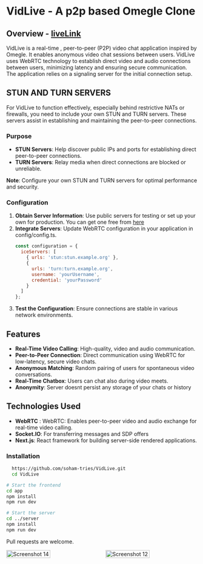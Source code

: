 # VidLive - A p2p based Omegle Clone

## Overview - [liveLink](https://vid-live-frontend.vercel.app/)

VidLive is a real-time , peer-to-peer (P2P) video chat application inspired by Omegle. It enables anonymous video chat sessions between users. VidLive uses WebRTC technology to establish direct video and audio connections between users, minimizing latency and ensuring secure communication. The application relies on a signaling server for the initial connection setup.
## STUN AND TURN SERVERS
For VidLive to function effectively, especially behind restrictive NATs or firewalls, you need to include your own STUN and TURN servers. These servers assist in establishing and maintaining the peer-to-peer connections.
### Purpose
- **STUN Servers**: Help discover public IPs and ports for establishing direct peer-to-peer connections.
- **TURN Servers**: Relay media when direct connections are blocked or unreliable.

**Note**: Configure your own STUN and TURN servers for optimal performance and security.

### Configuration
1. **Obtain Server Information**: Use public servers for testing or set up your own for production. You can get one free from [here](https://www.metered.ca/stun-turn)
2. **Integrate Servers**: Update WebRTC configuration in your application in config/config.ts.
   ```javascript
   const configuration = {
     iceServers: [
       { urls: 'stun:stun.example.org' },
       {
         urls: 'turn:turn.example.org',
         username: 'yourUsername',
         credential: 'yourPassword'
       }
     ]
   };
   ```
3. **Test the Configuration**: Ensure connections are stable in various network environments.

## Features

- **Real-Time Video Calling**: High-quality, video and audio communication. 
- **Peer-to-Peer Connection**: Direct communication using WebRTC for low-latency, secure video chats.
- **Anonymous Matching**: Random pairing of users for spontaneous video conversations.
- **Real-Time Chatbox**: Users can chat also during video meets.
- **Anonymity**: Server doesnt persist any storage of your chats or history

## Technologies Used

- **WebRTC** : WebRTC: Enables peer-to-peer video and audio exchange for real-time video calling.
- **Socket.IO**: For transferring messages and SDP offers
- **Next.js**: React framework for building server-side rendered applications.

### Installation
```bash
  https://github.com/soham-tries/VidLive.git
  cd VidLive
```

``` bash
# Start the frontend
cd app
npm install
npm run dev
```
```bash
# Start the server
cd ../server
npm install
npm run dev
```

Pull requests are welcome.



<div style="display: flex; justify-content: space-between;">
    <img src="https://github.com/user-attachments/assets/a26f4c50-09bb-4155-89d9-f38f831c7974" alt="Screenshot 14" style="width: 48%;">
    <img src="https://github.com/user-attachments/assets/f407e295-0af3-438d-9b53-2e716f0a771b" alt="Screenshot 12" style="width: 48%;">
</div>


